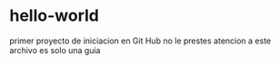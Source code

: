 # hello-world
primer proyecto de iniciacion en Git Hub
no le prestes atencion a este archivo es solo una guia
